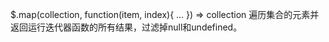 $.map(collection, function(item, index){ ... })  ⇒ collection
遍历集合的元素并返回运行迭代器函数的所有结果，过滤掉null和undefined。